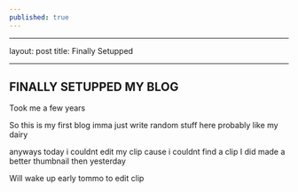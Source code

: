 ```yaml
---
published: true
---
```

---
layout: post
title: Finally Setupped

---


## FINALLY SETUPPED MY BLOG

Took me a few years

So this is my first blog imma just write random stuff here probably like my dairy

anyways today i couldnt edit my clip cause i couldnt find a clip
I did made a better thumbnail then yesterday

Will wake up early tommo to edit clip
